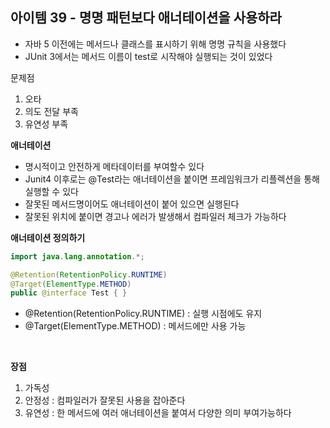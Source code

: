 ## 아이템 39 - 명명 패턴보다 애너테이션을 사용하라

- 자바 5 이전에는 메서드나 클래스를 표시하기 위해 명명 규칙을 사용했다
- JUnit 3에서는 메서드 이름이 test로 시작해야 실행되는 것이 있었다

문제점
1. 오타
2. 의도 전달 부족
3. 유연성 부족


**애너테이션**
- 명시적이고 안전하게 메타데이터를 부여할수 있다
- Junit4 이후로는 @Test라는 애너테이션을 붙이면 프레임워크가 리플렉션을 통해 실행할 수 있다
- 잘못된 메서드명이어도 애너테이션이 붙어 있으면 실행된다
- 잘못된 위치에 붙이면 경고나 에러가 발생해서 컴파일러 체크가 가능하다


**애너테이션 정의하기**

```java
import java.lang.annotation.*;

@Retention(RetentionPolicy.RUNTIME)
@Target(ElementType.METHOD)
public @interface Test { }
```
- @Retention(RetentionPolicy.RUNTIME) : 실행 시점에도 유지
- @Target(ElementType.METHOD) : 메서드에만 사용 가능


<br/>

**장점**
1. 가독성
2. 안정성 : 컴파일러가 잘못된 사용을 잡아준다
3. 유연성 : 한 메서드에 여러 애너테이션을 붙여서 다양한 의미 부여가능하다
